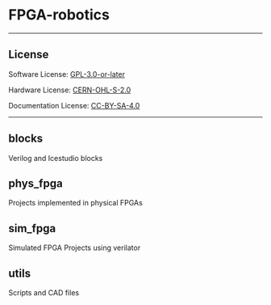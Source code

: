 # FPGA-robotics

---
## License <a name="license"></a>

Software License: [GPL-3.0-or-later](./LICENSE.md) 

Hardware License: [CERN-OHL-S-2.0](./doc/cern_ohl_s_v2.txt)

Documentation License: [CC-BY-SA-4.0](https://creativecommons.org/licenses/by-sa/4.0/)

---

## blocks

Verilog and Icestudio blocks

## phys_fpga

Projects implemented in physical FPGAs

## sim_fpga

Simulated FPGA Projects using verilator

## utils

Scripts and CAD files

